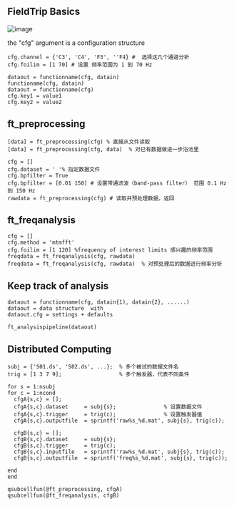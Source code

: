 ## FieldTrip Basics 

![image](https://github.com/user-attachments/assets/8466f2eb-a1bd-4e5c-bc75-03d34b8394f0)

the "cfg" argument is a configuration structure

```
cfg.channel = {'C3', 'C4', 'F3', ''F4} #  选择这几个通道分析
cfg.foilim = [1 70] # 设置 频率范围为 1 到 70 Hz
```
```
dataout = functionname(cfg, datain)
functioname(cfg, datain)
dataout = functionname(cfg)
cfg.key1 = value1
cfg.key2 = value2
```

## ft_preprocessing 
```
[data] = ft_preprocessing(cfg) % 直接从文件读取
[data] = ft_preprocessing(cfg, data)  % 对已有数据做进一步浴池里
```

```
cfg = []
cfg.dataset = ' '% 指定数据文件
cfg.bpfilter = True
cfg.bpfilter = [0.01 150] # 设置带通滤波（band-pass filter） 范围 0.1 Hz 到 150 Hz
rawdata = ft_preprocessing(cfg) # 读取并预处理数据，返回

```

## ft_freqanalysis 

```
cfg = []
cfg.method = 'mtmfft'
cfg.foilim = [1 120] %frequency of interest limits 感兴趣的频率范围
freqdata = ft_freqanalysis(cfg, rawdata)
freqdata = ft_freqanalysis(cfg, rawdata)  % 对预处理后的数据进行频率分析
```

## Keep track of analysis 

```
dataout = functionname(cfg, datain{1), datain{2}, ......)
dataout = data structure  with
dataout.cfg = settings + defaults

ft_analysispipeline(dataout)

```

## Distributed Computing  

```
subj = {'S01.ds', 'S02.ds', ...};  % 多个被试的数据文件名
trig = [1 3 7 9];                  % 多个触发器，代表不同条件

for s = 1:nsubj
for c = 1:ncond
  cfgA{s,c} = [];
  cfgA{s,c}.dataset     = subj{s};               % 设置数据文件
  cfgA{s,c}.trigger     = trig(c);               % 设置触发器值
  cfgA{s,c}.outputfile  = sprintf('raw%s_%d.mat', subj{s}, trig(c));

  cfgB{s,c} = [];
  cfgB{s,c}.dataset     = subj{s};
  cfgB{s,c}.trigger     = trig(c);
  cfgB{s,c}.inputfile   = sprintf('raw%s_%d.mat', subj{s}, trig(c));
  cfgB{s,c}.outputfile  = sprintf('freq%s_%d.mat', subj{s}, trig(c));

end
end

qsubcellfun(@ft_preprocessing, cfgA)
qsubcellfun(@ft_freqanalysis, cfgB)

```


